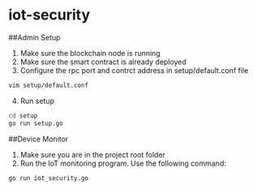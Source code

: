 # iot-security

##Admin Setup
1. Make sure the blockchain node is running
2. Make sure the smart contract is already deployed
3. Configure the rpc port and contrct address in setup/default.conf file
```bash
vim setup/default.conf
```
4. Run setup
```bash
cd setup
go run setup.go
```

##Device Monitor
1. Make sure you are in the project root folder
2. Run the IoT monitoring program. Use the following command:
```bash
go run iot_security.go
```
